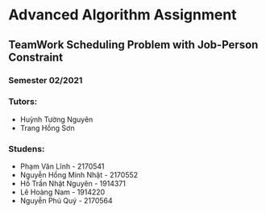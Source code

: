 # Advanced Algorithm Assignment 
## TeamWork Scheduling Problem with Job-Person Constraint 
### Semester 02/2021
### Tutors: 
- Huỳnh Tường Nguyên
- Trang Hồng Sơn

### Studens:
- Phạm Văn Lĩnh - 2170541
- Nguyễn Hồng Minh Nhật - 2170552
- Hồ Trần Nhật Nguyên - 1914371
- Lê Hoàng Nam - 1914220
- Nguyễn Phú Quý - 2170564

